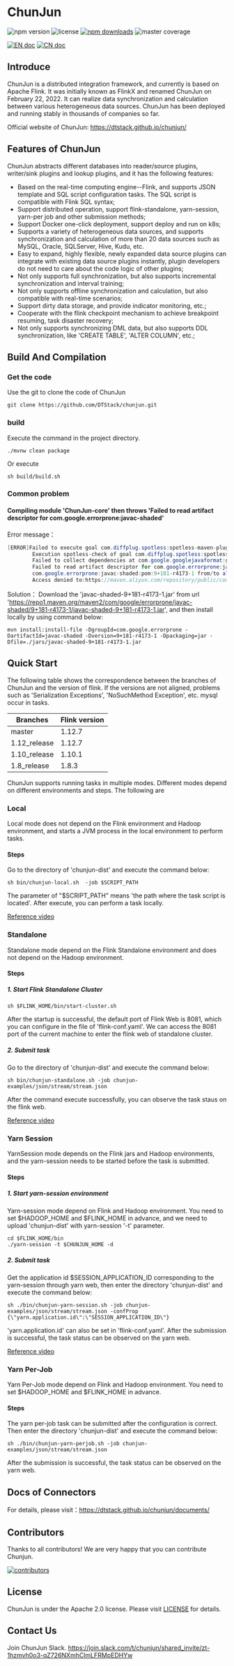 # ChunJun

<p align="left">
  <img src="https://img.shields.io/github/stars/DTStack/chunjun?style=social" alt="npm version" />
  <img src="https://img.shields.io/github/license/DTStack/chunjun" alt="license" />
  <a href="https://github.com/DTStack/chunjun/releases"><img src="https://img.shields.io/github/downloads/DTStack/chunjun/total" alt="npm downloads" /></a>
  <img src="https://img.shields.io/gitlab/coverage/DTStack/chunjun/master" alt="master coverage" />
</p>

[![EN doc](https://img.shields.io/badge/document-English-blue.svg)](README.md)
[![CN doc](https://img.shields.io/badge/文档-中文版-blue.svg)](README_CH.md)

## Introduce

ChunJun is a distributed integration framework, and currently is based on Apache Flink. It was initially known as FlinkX and renamed ChunJun on February 22, 2022. It can realize data synchronization and calculation between various heterogeneous data sources. ChunJun has been deployed and running stably in thousands of companies so far.

Official website of ChunJun: https://dtstack.github.io/chunjun/

## Features of ChunJun

ChunJun abstracts different databases into reader/source plugins, writer/sink plugins and lookup plugins, and it has the following features:

- Based on the real-time computing engine--Flink, and supports JSON template and SQL script configuration tasks. The SQL script is compatible with Flink SQL syntax;
- Support distributed operation, support flink-standalone, yarn-session, yarn-per job and other submission methods;
- Support Docker one-click deployment, support deploy and run on k8s;
- Supports a variety of heterogeneous data sources, and supports synchronization and calculation of more than 20 data sources such as MySQL, Oracle, SQLServer, Hive, Kudu, etc.
- Easy to expand, highly flexible, newly expanded data source plugins can integrate with existing data source plugins instantly, plugin developers do not need to care about the code logic of other plugins;
- Not only supports full synchronization, but also supports incremental synchronization and interval training;
- Not only supports offline synchronization and calculation, but also compatible with real-time scenarios;
- Support dirty data storage, and provide indicator monitoring, etc.;
- Cooperate with the flink checkpoint mechanism to achieve breakpoint resuming, task disaster recovery;
- Not only supports synchronizing DML data, but also supports DDL synchronization, like 'CREATE TABLE', 'ALTER COLUMN', etc.;

## Build And Compilation

### Get the code

Use the git to clone the code of ChunJun

```shell
git clone https://github.com/DTStack/chunjun.git
```

### build

Execute the command in the project directory.

```shell
./mvnw clean package
```

Or execute

```shell
sh build/build.sh
```

### Common problem

#### Compiling module 'ChunJun-core' then throws 'Failed to read artifact descriptor for com.google.errorprone:javac-shaded'

Error message：

```java
[ERROR]Failed to execute goal com.diffplug.spotless:spotless-maven-plugin:2.4.2:check(spotless-check)on project chunjun-core:
        Execution spotless-check of goal com.diffplug.spotless:spotless-maven-plugin:2.4.2:check failed:Unable to resolve dependencies:
        Failed to collect dependencies at com.google.googlejavaformat:google-java-format:jar:1.7->com.google.errorprone:javac-shaded:jar:9+181-r4173-1:
        Failed to read artifact descriptor for com.google.errorprone:javac-shaded:jar:9+181-r4173-1:Could not transfer artifact
        com.google.errorprone:javac-shaded:pom:9+181-r4173-1 from/to aliyunmaven(https://maven.aliyun.com/repository/public): 
        Access denied to:https://maven.aliyun.com/repository/public/com/google/errorprone/javac-shaded/9+181-r4173-1/javac-shaded-9+181-r4173-1.pom -> [Help 1]
```

Solution：
Download the 'javac-shaded-9+181-r4173-1.jar' from url 'https://repo1.maven.org/maven2/com/google/errorprone/javac-shaded/9+181-r4173-1/javac-shaded-9+181-r4173-1.jar', and then install locally by using command below:

```shell
mvn install:install-file -DgroupId=com.google.errorprone -DartifactId=javac-shaded -Dversion=9+181-r4173-1 -Dpackaging=jar -Dfile=./jars/javac-shaded-9+181-r4173-1.jar
```

## Quick Start

The following table shows the correspondence between the branches of ChunJun and the version of flink. If the versions are not aligned, problems such as 'Serialization Exceptions', 'NoSuchMethod Exception', etc. mysql occur in tasks.

| Branches     | Flink version |
|--------------|---------------|
| master       | 1.12.7        |
| 1.12_release | 1.12.7        |
| 1.10_release | 1.10.1        |
| 1.8_release  | 1.8.3         |

ChunJun supports running tasks in multiple modes. Different modes depend on different environments and steps. The following are

### Local

Local mode does not depend on the Flink environment and Hadoop environment, and starts a JVM process in the local environment to perform tasks.

#### Steps

Go to the directory of 'chunjun-dist' and execute the command below:

```shell
sh bin/chunjun-local.sh  -job $SCRIPT_PATH
```

The parameter of "$SCRIPT_PATH" means 'the path where the task script is located'.
After execute, you can perform a task locally.

[Reference video](https://www.bilibili.com/video/BV1mT411g7fJ?spm_id_from=333.999.0.0)

### Standalone

Standalone mode depend on the Flink Standalone environment and does not depend on the Hadoop environment.

#### Steps

##### 1. Start Flink Standalone Cluster

```shell
sh $FLINK_HOME/bin/start-cluster.sh
```

After the startup is successful, the default port of Flink Web is 8081, which you can configure in the file of 'flink-conf.yaml'. We can access the 8081 port of the current machine to enter the flink web of standalone cluster.

##### 2. Submit task

Go to the directory of 'chunjun-dist' and execute the command below:

```shell
sh bin/chunjun-standalone.sh -job chunjun-examples/json/stream/stream.json
```

After the command execute successfully, you can observe the task staus on the flink web.

[Reference video](https://www.bilibili.com/video/BV1TT41137UV?spm_id_from=333.999.0.0)

### Yarn Session

YarnSession mode depends on the Flink jars and Hadoop environments, and the yarn-session needs to be started before the task is submitted.

#### Steps

##### 1. Start yarn-session environment

Yarn-session mode depend on Flink and Hadoop environment. You need to set $HADOOP_HOME and $FLINK_HOME in advance, and we need to upload 'chunjun-dist' with yarn-session '-t' parameter.

```shell
cd $FLINK_HOME/bin
./yarn-session -t $CHUNJUN_HOME -d
```

##### 2. Submit task

Get the application id $SESSION_APPLICATION_ID corresponding to the yarn-session through yarn web, then enter the directory 'chunjun-dist' and execute the command below:

```shell
sh ./bin/chunjun-yarn-session.sh -job chunjun-examples/json/stream/stream.json -confProp {\"yarn.application.id\":\"SESSION_APPLICATION_ID\"}
```

'yarn.application.id' can also be set in 'flink-conf.yaml'.
After the submission is successful, the task status can be observed on the yarn web.

[Reference video](https://www.bilibili.com/video/BV1oU4y1D7e7?spm_id_from=333.999.0.0)

### Yarn Per-Job

Yarn Per-Job mode depend on Flink and Hadoop environment. You need to set $HADOOP_HOME and $FLINK_HOME in advance.

#### Steps

The yarn per-job task can be submitted after the configuration is correct. Then enter the directory 'chunjun-dist' and execute the command below:

```shell
sh ./bin/chunjun-yarn-perjob.sh -job chunjun-examples/json/stream/stream.json
```

After the submission is successful, the task status can be observed on the yarn web.

## Docs of Connectors

For details, please visit：https://dtstack.github.io/chunjun/documents/

## Contributors

Thanks to all contributors! We are very happy that you can contribute Chunjun.

<a href="https://github.com/DTStack/chunjun/graphs/contributors">
  <img src="https://contrib.rocks/image?repo=DTStack/chunjun"  alt="contributors"/>
</a>

## License

ChunJun is under the Apache 2.0 license. Please visit [LICENSE](http://www.apache.org/licenses/LICENSE-2.0) for details.

## Contact Us

Join ChunJun Slack.
https://join.slack.com/t/chunjun/shared_invite/zt-1hzmvh0o3-qZ726NXmhClmLFRMpEDHYw
